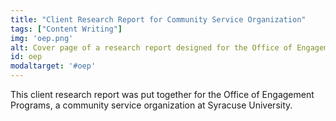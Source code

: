 ```yaml
---
title: "Client Research Report for Community Service Organization"
tags: ["Content Writing"]
img: 'oep.png'
alt: Cover page of a research report designed for the Office of Engagement Programs.
id: oep
modaltarget: '#oep'
---
```

This client research report was put together for the Office of Engagement Programs, a community service organization at Syracuse University.
